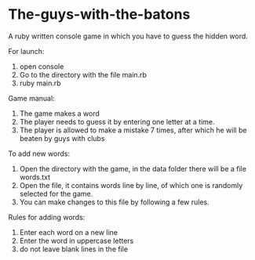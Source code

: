 # The-guys-with-the-batons
A ruby written console game in which you have to guess the hidden word.

For launch:
1. open console
2. Go to the directory with the file main.rb
3. ruby main.rb

Game manual:
1. The game makes a word
2. The player needs to guess it by entering one letter at a time.
3. The player is allowed to make a mistake 7 times, after which he will be beaten by guys with clubs

To add new words:
1. Open the directory with the game, in the data folder there will be a file words.txt
2. Open the file, it contains words line by line, of which one is randomly selected for the game.
3. You can make changes to this file by following a few rules.

Rules for adding words:
1. Enter each word on a new line 
2. Enter the word in uppercase letters 
3. do not leave blank lines in the file
